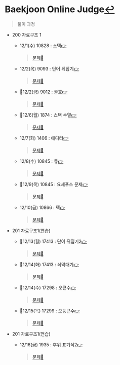 # Baekjoon Online Judge[↩](../../../)
> 풀이 과정

* 200 자료구조 1
    * 12/1(수) 10828 : 스택[👉](./10828/10828.md)
      
        > [문제📝](https://www.acmicpc.net/problem/10828)
    * 12/2(목) 9093  : 단어 뒤집기[👉](./9093/9093.md)
      
        > [문제📝](https://www.acmicpc.net/problem/9093)
    * 🔳12/2(금) 9012  : 괄호[👉](./9012/9012.md)
      
        > [문제📝](https://www.acmicpc.net/problem/9012)
    * 🔳12/6(월) 1874  : 스택 수열[👉](./1874/1874.md)
      
        > [문제📝](https://www.acmicpc.net/problem/1874)
    * 12/7(화) 1406  : 에디터[👉](./1406/1406.md)
      
        > [문제📝](https://www.acmicpc.net/problem/1406)
    * 12/8(수) 10845  : 큐[👉](./10845/10845.md)
      
        > [문제📝](https://www.acmicpc.net/problem/10845)
    * 🔳12/9(목) 10845  : 요세푸스 문제[👉](./1158/1158.md)
      
        > [문제📝](https://www.acmicpc.net/problem/1158)
    * 12/10(금) 10866  : 덱[👉](./10866/10866.md)
      
        > [문제📝](https://www.acmicpc.net/problem/10866)
    
* 201 자료구조1(연습)
  
    * 🔳12/13(월) 17413  : 단어 뒤집기2[👉](./17413/17413.md)
      
        > [문제📝](https://www.acmicpc.net/problem/17413)
        
    * 🔳12/14(화) 17413  : 쇠막대기[👉](./10799/10799.md)
      
        > [문제📝](https://www.acmicpc.net/problem/10799)
    
    * 🔳12/14(수) 17298  : 오큰수[👉](./17298/17298.md)
    
      > [문제📝](https://www.acmicpc.net/problem/17298)
      
    * 🔳12/15(목) 17299  : 오등큰수[👉](./17299/17299.md)
    
      > [문제📝](https://www.acmicpc.net/problem/17299)

* 201 자료구조1(연습)

  * 12/16(금) 1935  : 후위 표기식2[👉](./1935/1935.md)

    > [문제📝](https://www.acmicpc.net/problem/1935)